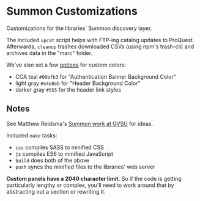 # Summon Customizations

Customizations for the libraries' Summon discovery layer.

The included `upcat` script helps with FTP-ing catalog updates to ProQuest. Afterwards, `cleanup` trashes downloaded CSVs (using npm's trash-cli) and archives data in the "marc" folder.

We've also set a few [options](https://customize.summon.serialssolutions.com/settings) for custom colors:

- CCA teal `#00bfb3` for "Authentication Banner Background Color"
- light gray `#e4e8eb` for "Header Background Color"
- darker gray `#555` for the header link styles

## Notes

See Matthew Reidsma's [Summon work at GVSU](https://github.com/gvsulib/Summon-2.0-Scripts) for ideas.

Included `make` tasks:

- `css` compiles SASS to minified CSS
- `js` compiles ES6 to minified JavaScript
- `build` does both of the above
- `push` syncs the minified files to the libraries' web server

**Custom panels have a 2040 character limit.** So if the code is getting particularly lengthy or complex, you'll need to work around that by abstracting out a section or rewriting it.
